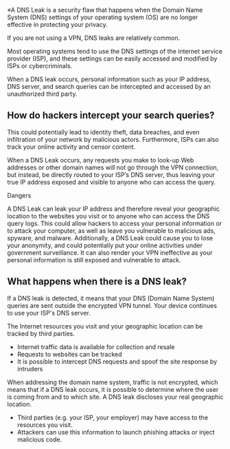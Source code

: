 ≠A DNS Leak is a security flaw that happens when the Domain Name System (DNS) settings of your operating system (OS) are no longer effective in protecting your privacy.

If you are not using a VPN, DNS leaks are relatively common.

Most operating systems tend to use the DNS settings of the internet service provider (ISP), and these settings can be easily accessed and modified by ISPs or cybercriminals.

When a DNS leak occurs, personal information such as your IP address, DNS server, and search queries can be intercepted and accessed by an unauthorized third party.

## How do hackers intercept your search queries?

This could potentially lead to identity theft, data breaches, and even infiltration of your network by malicious actors. Furthermore, ISPs can also track your online activity and censor content.

When a DNS Leak occurs, any requests you make to look-up Web addresses or other domain names will not go through the VPN connection, but instead, be directly routed to your ISP’s DNS server, thus leaving your true IP address exposed and visible to anyone who can access the query.

Dangers

A DNS Leak can leak your IP address and therefore reveal your geographic location to the websites you visit or to anyone who can access the DNS query logs. This could allow hackers to access your personal information or to attack your computer, as well as leave you vulnerable to malicious ads, spyware, and malware. Additionally, a DNS Leak could cause you to lose your anonymity, and could potentially put your online activities under government surveillance.  It can also render your VPN ineffective as your personal information is still exposed and vulnerable to attack.

## What happens when there is a DNS leak?

If a DNS leak is detected, it means that your DNS (Domain Name System) queries are sent outside the encrypted VPN tunnel. Your device continues to use your ISP's DNS server.

The Internet resources you visit and your geographic location can be tracked by third parties.

- Internet traffic data is available for collection and resale
- Requests to websites can be tracked
- It is possible to intercept DNS requests and spoof the site response by intruders

When addressing the domain name system, traffic is not encrypted, which means that if a DNS leak occurs, it is possible to determine where the user is coming from and to which site. A DNS leak discloses your real geographic location.

- Third parties (e.g. your ISP, your employer) may have access to the resources you visit.
- Attackers can use this information to launch phishing attacks or inject malicious code.

